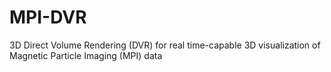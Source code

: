 # MPI-DVR
3D Direct Volume Rendering (DVR) for real time-capable 3D visualization of Magnetic Particle Imaging (MPI) data  
